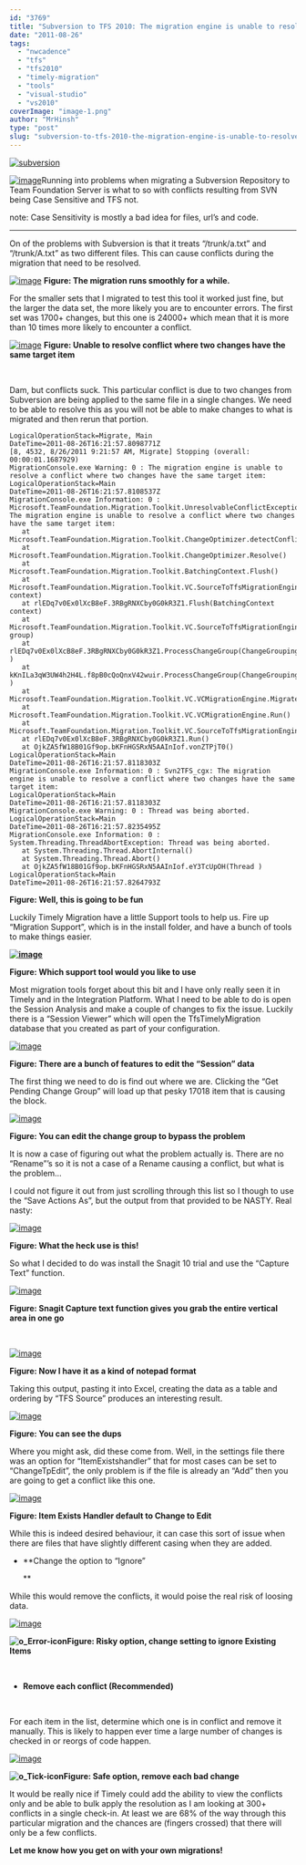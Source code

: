 ```yaml
---
id: "3769"
title: "Subversion to TFS 2010: The migration engine is unable to resolve a conflict where two changes have the same target item"
date: "2011-08-26"
tags: 
  - "nwcadence"
  - "tfs"
  - "tfs2010"
  - "timely-migration"
  - "tools"
  - "visual-studio"
  - "vs2010"
coverImage: "image-1.png"
author: "MrHinsh"
type: "post"
slug: "subversion-to-tfs-2010-the-migration-engine-is-unable-to-resolve-a-conflict-where-two-changes-have-the-same-target-item"
---
```


[![subversion](images/subversion_thumb-17-17.png "subversion")](http://blog.hinshelwood.com/files/2011/08/subversion1.png)

[![image](images/image_thumb-1-1.png "image")](http://blog.hinshelwood.com/files/2011/08/image4.png)Running into problems when migrating a Subversion Repository to Team Foundation Server is what to so with conflicts resulting from SVN being Case Sensitive and TFS not.

note: Case Sensitivity is mostly a bad idea for files, url’s and code.  

* * *

On of the problems with Subversion is that it treats “/trunk/a.txt” and “/trunk/A.txt” as two different files. This can cause conflicts during the migration that need to be resolved.

[![image](images/image_thumb1-2-2.png "image")](http://blog.hinshelwood.com/files/2011/08/image5.png) **Figure: The migration runs smoothly for a while.**

For the smaller sets that I migrated to test this tool it worked just fine, but the larger the data set, the more likely you are to encounter errors. The first set was 1700+ changes, but this one is 24000+ which mean that it is more than 10 times more likely to encounter a conflict.

[![image](images/image_thumb2-6-6.png "image")](http://blog.hinshelwood.com/files/2011/08/image6.png) **Figure: Unable to resolve conflict where two changes have the same target item**

 

Dam, but conflicts suck. This particular conflict is due to two changes from Subversion are being applied to the same file in a single changes. We need to be able to resolve this as you will not be able to make changes to what is migrated and then rerun that portion.

```
LogicalOperationStack=Migrate, Main
DateTime=2011-08-26T16:21:57.8098771Z
[8, 4532, 8/26/2011 9:21:57 AM, Migrate] Stopping (overall: 00:00:01.1687929)
MigrationConsole.exe Warning: 0 : The migration engine is unable to resolve a conflict where two changes have the same target item:
LogicalOperationStack=Main
DateTime=2011-08-26T16:21:57.8108537Z
MigrationConsole.exe Information: 0 : Microsoft.TeamFoundation.Migration.Toolkit.UnresolvableConflictException: The migration engine is unable to resolve a conflict where two changes have the same target item:
   at Microsoft.TeamFoundation.Migration.Toolkit.ChangeOptimizer.detectConflicts()
   at Microsoft.TeamFoundation.Migration.Toolkit.ChangeOptimizer.Resolve()
   at Microsoft.TeamFoundation.Migration.Toolkit.BatchingContext.Flush()
   at Microsoft.TeamFoundation.Migration.Toolkit.VC.SourceToTfsMigrationEngine.Flush(BatchingContext context)
   at rlEDq7v0Ex0lXcB8eF.3RBgRNXCby0G0kR3Z1.Flush(BatchingContext context)
   at Microsoft.TeamFoundation.Migration.Toolkit.VC.SourceToTfsMigrationEngine.ProcessChangeGroup(ChangeGrouping group)
   at rlEDq7v0Ex0lXcB8eF.3RBgRNXCby0G0kR3Z1.ProcessChangeGroup(ChangeGrouping )
   at kKnILa3qW3UW4h2H4L.f8pB0cQoQnxV42wuir.ProcessChangeGroup(ChangeGrouping )
   at Microsoft.TeamFoundation.Migration.Toolkit.VC.VCMigrationEngine.MigrateEach()
   at Microsoft.TeamFoundation.Migration.Toolkit.VC.VCMigrationEngine.Run()
   at Microsoft.TeamFoundation.Migration.Toolkit.VC.SourceToTfsMigrationEngine.Run()
   at rlEDq7v0Ex0lXcB8eF.3RBgRNXCby0G0kR3Z1.Run()
   at OjkZA5fW18B01Gf9op.bKFnHGSRxN5AAInIof.vonZTPjT0()
LogicalOperationStack=Main
DateTime=2011-08-26T16:21:57.8118303Z
MigrationConsole.exe Information: 0 : Svn2TFS_cgx: The migration engine is unable to resolve a conflict where two changes have the same target item:
LogicalOperationStack=Main
DateTime=2011-08-26T16:21:57.8118303Z
MigrationConsole.exe Warning: 0 : Thread was being aborted.
LogicalOperationStack=Main
DateTime=2011-08-26T16:21:57.8235495Z
MigrationConsole.exe Information: 0 : System.Threading.ThreadAbortException: Thread was being aborted.
   at System.Threading.Thread.AbortInternal()
   at System.Threading.Thread.Abort()
   at OjkZA5fW18B01Gf9op.bKFnHGSRxN5AAInIof.eY3TcUpOH(Thread )
LogicalOperationStack=Main
DateTime=2011-08-26T16:21:57.8264793Z
```

**Figure: Well, this is going to be fun**

Luckily Timely Migration have a little Support tools to help us. Fire up “Migration Support”, which is in the install folder, and have a bunch of tools to make things easier.

[**![image](images/image_thumb3-7-7.png "image")**](http://blog.hinshelwood.com/files/2011/08/image7.png)

**Figure: Which support tool would you like to use**

Most migration tools forget about this bit and I have only really seen it in Timely and in the Integration Platform. What I need to be able to do is open the Session Analysis and make a couple of changes to fix the issue. Luckily there is a “Session Viewer” which will open the TfsTimelyMigration database that you created as part of your configuration.

[![image](images/image_thumb4-8-8.png "image")](http://blog.hinshelwood.com/files/2011/08/image8.png)

**Figure: There are a bunch of features to edit the “Session” data**

The first thing we need to do is find out where we are. Clicking the “Get Pending Change Group” will load up that pesky 17018 item that is causing the block.

[![image](images/image_thumb5-9-9.png "image")](http://blog.hinshelwood.com/files/2011/08/image9.png)

**Figure: You can edit the change group to bypass the problem**

It is now a case of figuring out what the problem actually is. There are no “Rename”’s so it is not a case of a Rename causing a conflict, but what is the problem…

I could not figure it out from just scrolling through this list so I though to use the “Save Actions As”, but the output from that provided to be NASTY. Real nasty:

[![image](images/image_thumb6-10-10.png "image")](http://blog.hinshelwood.com/files/2011/08/image10.png)

**Figure: What the heck use is this!**

So what I decided to do was install the Snagit 10 trial and use the “Capture Text” function.

[![image](images/image_thumb7-11-11.png "image")](http://blog.hinshelwood.com/files/2011/08/image11.png)

**Figure: Snagit Capture text function gives you grab the entire vertical area in one go**

 

[![image](images/image_thumb8-12-12.png "image")](http://blog.hinshelwood.com/files/2011/08/image12.png)

**Figure: Now I have it as a kind of notepad format**

Taking this output, pasting it into Excel, creating the data as a table and ordering by “TFS Source” produces an interesting result.

[![image](images/image_thumb9-13-13.png "image")](http://blog.hinshelwood.com/files/2011/08/image13.png)

**Figure: You can see the dups**

Where you might ask, did these come from. Well, in the settings file there was an option for “ItemExistshandler” that for most cases can be set to “ChangeTpEdit”, the only problem is if the file is already an “Add” then you are going to get a conflict like this one.

[![image](images/image_thumb10-3-3.png "image")](http://blog.hinshelwood.com/files/2011/08/image14.png)

**Figure: Item Exists Handler default to Change to Edit**

While this is indeed desired behaviour, it can case this sort of issue when there are files that have slightly different casing when they are added.

- **Change the option to “Ignore”
    
    **

While this would remove the conflicts, it would poise the real risk of loosing data.

[![image](images/image_thumb11-4-4.png "image")](http://blog.hinshelwood.com/files/2011/08/image15.png)

**![o_Error-icon](images/o_Error-icon-15-15.png "o_Error-icon")Figure: Risky option, change setting to ignore Existing Items**

 

- **Remove each conflict (Recommended)** 

 

For each item in the list, determine which one is in conflict and remove it manually. This is likely to happen ever time a large number of changes is checked in or reorgs of code happen.

[![image](images/image_thumb12-5-5.png "image")](http://blog.hinshelwood.com/files/2011/08/image16.png)

**![o_Tick-icon](images/o_Tick-icon-16-16.png "o_Tick-icon")Figure: Safe option, remove each bad change**

It would be really nice if Timely could add the ability to view the conflicts only and be able to bulk apply the resolution as I am looking at 300+ conflicts in a single check-in. At least we are 68% of the way through this particular migration and the chances are (fingers crossed) that there will only be a few conflicts.

**Let me know how you get on with your own migrations!**





